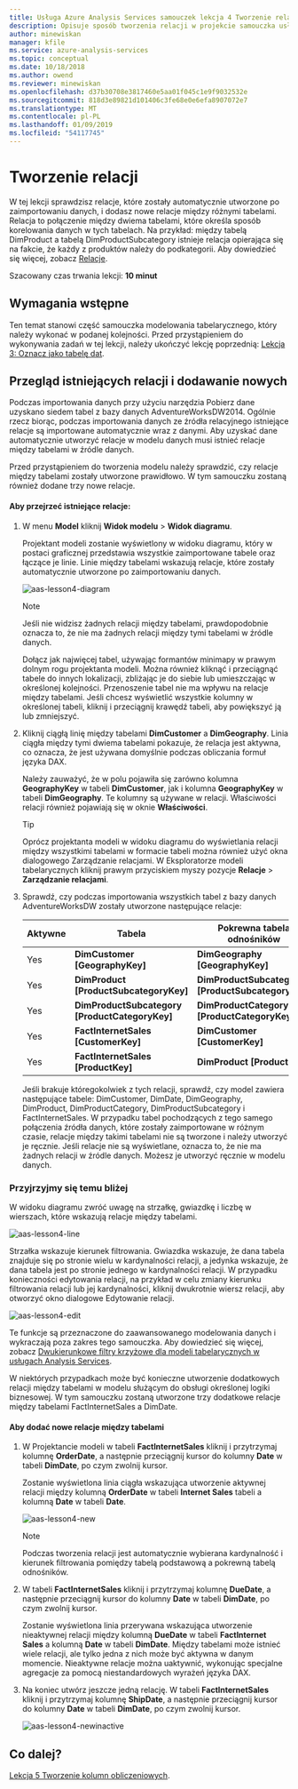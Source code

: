 ```yaml
---
title: Usługa Azure Analysis Services samouczek lekcja 4 Tworzenie relacji | Dokumentacja firmy Microsoft
description: Opisuje sposób tworzenia relacji w projekcie samouczka usług Azure Analysis Services.
author: minewiskan
manager: kfile
ms.service: azure-analysis-services
ms.topic: conceptual
ms.date: 10/18/2018
ms.author: owend
ms.reviewer: minewiskan
ms.openlocfilehash: d37b30708e3817460e5aa01f045c1e9f9032532e
ms.sourcegitcommit: 818d3e89821d101406c3fe68e0e6efa8907072e7
ms.translationtype: MT
ms.contentlocale: pl-PL
ms.lasthandoff: 01/09/2019
ms.locfileid: "54117745"
---
```

# <a name="create-relationships"></a>Tworzenie relacji

W tej lekcji sprawdzisz relacje, które zostały automatycznie utworzone po zaimportowaniu danych, i dodasz nowe relacje między różnymi tabelami. Relacja to połączenie między dwiema tabelami, które określa sposób korelowania danych w tych tabelach. Na przykład: między tabelą DimProduct a tabelą DimProductSubcategory istnieje relacja opierająca się na fakcie, że każdy z produktów należy do podkategorii. Aby dowiedzieć się więcej, zobacz [Relacje](https://docs.microsoft.com/sql/analysis-services/tabular-models/relationships-ssas-tabular).
  
Szacowany czas trwania lekcji: **10 minut**  
  
## <a name="prerequisites"></a>Wymagania wstępne  
Ten temat stanowi część samouczka modelowania tabelarycznego, który należy wykonać w podanej kolejności. Przed przystąpieniem do wykonywania zadań w tej lekcji, należy ukończyć lekcję poprzednią: [Lekcja 3: Oznacz jako tabelę dat](../tutorials/aas-lesson-3-mark-as-date-table.md). 
  
## <a name="review-existing-relationships-and-add-new-relationships"></a>Przegląd istniejących relacji i dodawanie nowych  
Podczas importowania danych przy użyciu narzędzia Pobierz dane uzyskano siedem tabel z bazy danych AdventureWorksDW2014. Ogólnie rzecz biorąc, podczas importowania danych ze źródła relacyjnego istniejące relacje są importowane automatycznie wraz z danymi. Aby uzyskać dane automatycznie utworzyć relacje w modelu danych musi istnieć relacje między tabelami w źródle danych.

Przed przystąpieniem do tworzenia modelu należy sprawdzić, czy relacje między tabelami zostały utworzone prawidłowo. W tym samouczku zostaną również dodane trzy nowe relacje.  

  
#### <a name="to-review-existing-relationships"></a>Aby przejrzeć istniejące relacje:  
  
1.  W menu **Model** kliknij **Widok modelu** > **Widok diagramu**.  

    Projektant modeli zostanie wyświetlony w widoku diagramu, który w postaci graficznej przedstawia wszystkie zaimportowane tabele oraz łączące je linie. Linie między tabelami wskazują relacje, które zostały automatycznie utworzone po zaimportowaniu danych.
    
    ![aas-lesson4-diagram](../tutorials/media/aas-lesson4-diagram.png)
  
    > [!NOTE]
    > Jeśli nie widzisz żadnych relacji między tabelami, prawdopodobnie oznacza to, że nie ma żadnych relacji między tymi tabelami w źródle danych.

    Dołącz jak najwięcej tabel, używając formantów minimapy w prawym dolnym rogu projektanta modeli. Można również kliknąć i przeciągnąć tabele do innych lokalizacji, zbliżając je do siebie lub umieszczając w określonej kolejności. Przenoszenie tabel nie ma wpływu na relacje między tabelami. Jeśli chcesz wyświetlić wszystkie kolumny w określonej tabeli, kliknij i przeciągnij krawędź tabeli, aby powiększyć ją lub zmniejszyć.  
  
2.  Kliknij ciągłą linię między tabelami **DimCustomer** a **DimGeography**. Linia ciągła między tymi dwiema tabelami pokazuje, że relacja jest aktywna, co oznacza, że jest używana domyślnie podczas obliczania formuł języka DAX.  
  
    Należy zauważyć, że w polu pojawiła się zarówno kolumna **GeographyKey** w tabeli **DimCustomer**, jak i kolumna **GeographyKey** w tabeli **DimGeography**. Te kolumny są używane w relacji. Właściwości relacji również pojawiają się w oknie **Właściwości**.  
  
    > [!TIP]  
    > Oprócz projektanta modeli w widoku diagramu do wyświetlania relacji między wszystkimi tabelami w formacie tabeli można również użyć okna dialogowego Zarządzanie relacjami. W Eksploratorze modeli tabelarycznych kliknij prawym przyciskiem myszy pozycje **Relacje** > **Zarządzanie relacjami**.
  
3.  Sprawdź, czy podczas importowania wszystkich tabel z bazy danych AdventureWorksDW zostały utworzone następujące relacje:  
  
    |Aktywne|Tabela|Pokrewna tabela odnośników|  
    |----------|---------|------------------------|  
    |Yes|**DimCustomer [GeographyKey]**|**DimGeography [GeographyKey]**|  
    |Yes|**DimProduct [ProductSubcategoryKey]**|**DimProductSubcategory [ProductSubcategoryKey]**|  
    |Yes|**DimProductSubcategory [ProductCategoryKey]**|**DimProductCategory [ProductCategoryKey]**|  
    |Yes|**FactInternetSales [CustomerKey]**|**DimCustomer [CustomerKey]**|  
    |Yes|**FactInternetSales [ProductKey]**|**DimProduct [ProductKey]**|  
  
    Jeśli brakuje któregokolwiek z tych relacji, sprawdź, czy model zawiera następujące tabele: DimCustomer, DimDate, DimGeography, DimProduct, DimProductCategory, DimProductSubcategory i FactInternetSales. W przypadku tabel pochodzących z tego samego połączenia źródła danych, które zostały zaimportowane w różnym czasie, relacje między takimi tabelami nie są tworzone i należy utworzyć je ręcznie. Jeśli relacje nie są wyświetlane, oznacza to, że nie ma żadnych relacji w źródle danych. Możesz je utworzyć ręcznie w modelu danych.

### <a name="take-a-closer-look"></a>Przyjrzyjmy się temu bliżej
W widoku diagramu zwróć uwagę na strzałkę, gwiazdkę i liczbę w wierszach, które wskazują relacje między tabelami.

![aas-lesson4-line](../tutorials/media/aas-lesson4-line.png)

Strzałka wskazuje kierunek filtrowania. Gwiazdka wskazuje, że dana tabela znajduje się po stronie wielu w kardynalności relacji, a jedynka wskazuje, że dana tabela jest po stronie jednego w kardynalności relacji. W przypadku konieczności edytowania relacji, na przykład w celu zmiany kierunku filtrowania relacji lub jej kardynalności, kliknij dwukrotnie wiersz relacji, aby otworzyć okno dialogowe Edytowanie relacji.

![aas-lesson4-edit](../tutorials/media/aas-lesson4-edit.png)

Te funkcje są przeznaczone do zaawansowanego modelowania danych i wykraczają poza zakres tego samouczka. Aby dowiedzieć się więcej, zobacz [Dwukierunkowe filtry krzyżowe dla modeli tabelarycznych w usługach Analysis Services](https://docs.microsoft.com/sql/analysis-services/tabular-models/bi-directional-cross-filters-tabular-models-analysis-services).

W niektórych przypadkach może być konieczne utworzenie dodatkowych relacji między tabelami w modelu służącym do obsługi określonej logiki biznesowej. W tym samouczku zostaną utworzone trzy dodatkowe relacje między tabelami FactInternetSales a DimDate.  
  
#### <a name="to-add-new-relationships-between-tables"></a>Aby dodać nowe relacje między tabelami  
  
1.  W Projektancie modeli w tabeli **FactInternetSales** kliknij i przytrzymaj kolumnę **OrderDate**, a następnie przeciągnij kursor do kolumny **Date** w tabeli **DimDate**, po czym zwolnij kursor.  

    Zostanie wyświetlona linia ciągła wskazująca utworzenie aktywnej relacji między kolumną **OrderDate** w tabeli **Internet Sales** tabeli a kolumną **Date** w tabeli **Date**. 
  
      ![aas-lesson4-new](../tutorials/media/aas-lesson4-new.png) 
  
    > [!NOTE]  
    > Podczas tworzenia relacji jest automatycznie wybierana kardynalność i kierunek filtrowania pomiędzy tabelą podstawową a pokrewną tabelą odnośników.  
  
2.  W tabeli **FactInternetSales** kliknij i przytrzymaj kolumnę **DueDate**, a następnie przeciągnij kursor do kolumny **Date** w tabeli **DimDate**, po czym zwolnij kursor.  
  
    Zostanie wyświetlona linia przerywana wskazująca utworzenie nieaktywnej relacji między kolumną **DueDate** w tabeli **FactInternet Sales** a kolumną **Date** w tabeli **DimDate**. Między tabelami może istnieć wiele relacji, ale tylko jedna z nich może być aktywna w danym momencie. Nieaktywne relacje można uaktywnić, wykonując specjalne agregacje za pomocą niestandardowych wyrażeń języka DAX.  
  
3.  Na koniec utwórz jeszcze jedną relację. W tabeli **FactInternetSales** kliknij i przytrzymaj kolumnę **ShipDate**, a następnie przeciągnij kursor do kolumny **Date** w tabeli **DimDate**, po czym zwolnij kursor.  
    
     ![aas-lesson4-newinactive](../tutorials/media/aas-lesson4-newinactive.png)
  
## <a name="whats-next"></a>Co dalej?
[Lekcja 5 Tworzenie kolumn obliczeniowych](../tutorials/aas-lesson-5-create-calculated-columns.md).
  
  
  
